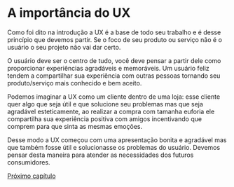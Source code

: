 # A importância do UX

Como foi dito na introdução a UX é a base de todo seu trabalho e é desse princípio que devemos partir. Se o foco de seu produto ou serviço não é o usuário o seu projeto não vai dar certo. 

O usuário deve ser o centro de tudo, você deve pensar a partir dele como proporcionar experiências agradáveis e memoráveis. Um usuário feliz tendem a compartilhar sua experiência com outras pessoas tornando seu produto/serviço mais conhecido e bem aceito.

Podemos imaginar a UX como um cliente dentro de uma loja: esse cliente quer algo que seja útil e que solucione seu problemas mas que seja agradável esteticamente, ao realizar a compra
com tamanha euforia ele compartilha sua experiência positiva com amigos incentivando que comprem para que sinta as mesmas emoções. 

Desse modo a UX começou com uma apresentação bonita e agradável mas que também fosse útil e solucionasse os problemas do usuário. Devemos pensar desta maneira para atender as necessidades dos futuros consumidores.

[Próximo capítulo](../03%20Elementos%20UX/Elementos%20UX.md)